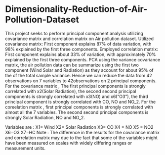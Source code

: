 # Dimensionality-Reduction-of-Air-Pollution-Dataset
This project seeks to perform principal component analysis utilizing covariance matrix and correlation matrix on Air pollution dataset. Utilized covariance matrix: First component explains 87% of data variation, with 98% explained by the first three components. Employed correlation matrix: First component explains about 33% of variation, with approximately 70% explained by the first three components. PCA using the variance covariance matrix, the air pollution data can be summarize using the
first two component (Wind Solar and Radiation) as they account for about 95% of the of the total sample variance. Hence we can reduce the data from 42 observations on 7 variables to 42observations on 2 principal components. For the covariance matrix , The first principal components is strongly correlated with x2(Solar Radiation), the second second principal components is strongly correlated with x3(NO) and x6(“O3”), the third principal component is strongly correlated with CO, NO and NO_2. For the coreelation matrix , first principal components is strongly correlated with almost all the 7 variables. The second second
principal components is strongly Solar Radiation, NO and NO_2.

Variables are : X1= Wind X2= Solar Radiation X3= CO  X4 = NO X5 = NO2 X6=O3  X7=HC
Note : The difference in the results for the covariance matrix and correlation matrix  may due to the fact that some of the variables might have been measured on scales with widely differing ranges or measurement units.
